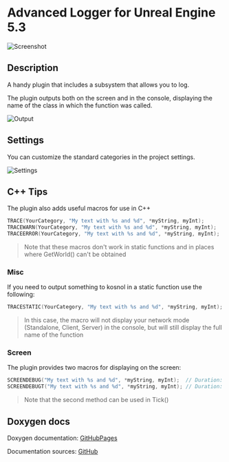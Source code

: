 # Advanced Logger for Unreal Engine 5.3

![Screenshot](https://github.com/user-attachments/assets/f5d1e72a-a87c-4823-a18f-ba8572056114)

## Description
A handy plugin that includes a subsystem that allows you to log.

The plugin outputs both on the screen and in the console, displaying the name of the class in which the function was called.

![Output](https://github.com/user-attachments/assets/cfe78c1f-73fc-420b-a8ac-d7e1ae1b292d)

## Settings
You can customize the standard categories in the project settings. 

![Settings](https://github.com/user-attachments/assets/8ab8f429-1f10-4514-b390-67ff7ae33a99)

## C++ Tips
The plugin also adds useful macros for use in C++
```C++
TRACE(YourCategory, "My text with %s and %d", *myString, myInt);
TRACEWARN(YourCategory, "My text with %s and %d", *myString, myInt);
TRACEERROR(YourCategory, "My text with %s and %d", *myString, myInt);
```
> Note that these macros don't work in static functions and in places where GetWorld() can't be obtained
### Misc
If you need to output something to kosnol in a static function use the following:
```C++
TRACESTATIC(YourCategory, "My text with %s and %d", *myString, myInt);
```

> In this case, the macro will not display your network mode (Standalone, Client, Server) in the console, but will still display the full name of the function
### Screen
The plugin provides two macros for displaying on the screen:
```C++
SCREENDEBUG("My text with %s and %d", *myString, myInt);  // Duration: 5.0f
SCREENDEBUGT("My text with %s and %d", *myString, myInt); // Duration: 0.0f
```
> Note that the second method can be used in Tick()

## Doxygen docs
Doxygen documentation: [GitHubPages](https://artemiyx.github.io/AdvancedLoggerUnrealDoc/annotated.html)

Documentation sources: [GitHub](https://github.com/ArtemIyX/AdvancedLoggerUnrealDoc)
